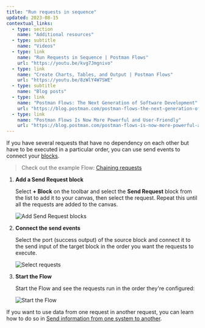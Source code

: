 ```yaml
---
title: "Run requests in sequence"
updated: 2023-08-15
contextual_links:
  - type: section
    name: "Additional resources"
  - type: subtitle
    name: "Videos"
  - type: link
    name: "Run Requests in Sequence | Postman Flows"
    url: "https://youtu.be/kvg7Jmgnivo"
  - type: link
    name: "Create Charts, Tables, and Output | Postman Flows"
    url: "https://youtu.be/8zWlY4W7SWE"
  - type: subtitle
    name: "Blog posts"
  - type: link
    name: "Postman Flows: The Next Generation of Software Development"
    url: "https://blog.postman.com/postman-flows-the-next-generation-of-software-development/"
  - type: link
    name: "Postman Flows Is Now More Powerful and User-Friendly"
    url: "https://blog.postman.com/postman-flows-is-now-more-powerful-and-user-friendly/"
---
```


If you have several requests that have no dependency on each other but have to be executed in a particular order, you can use send events to connect your [blocks](/docs/postman-flows/gs/flows-overview/).

> Check out the example Flow: [Chaining requests](https://www.postman.com/postman/workspace/flows-snippets/flow/6267f9315d367a64e7ba06e5)

1. **Add a Send Request block**

   Select **+ Block** on the toolbar and select the **Send Request** block from the list to add it to your canvas, then select the request. Repeat this until all the requests are added to the canvas.

    <img src="https://assets.postman.com/postman-docs/v10/flows-chain-requests-v10-1.gif" alt="Add Send Request blocks" fetchpriority="low" loading="lazy" />

1. **Connect the send events**

   Select the port (success output) of the source block and connect it to the send input of the target block in the order you want the requests to execute.

   <img src="https://assets.postman.com/postman-docs/v10/flows-select-requests-v10-1.gif" alt="Select requests" fetchpriority="low" loading="lazy" />

1. **Start the Flow**

   Start the Flow and see the requests run in the order they're configured:

   <img src="https://assets.postman.com/postman-docs/v10/flows-run-requests-v10-1.gif" alt="Start the Flow" fetchpriority="low" loading="lazy" />

If you want to use data from one request in another request, you can learn how to do so in [Send information from one system to another](/docs/postman-flows/tutorials/send-information-from-one-system-to-another/).
